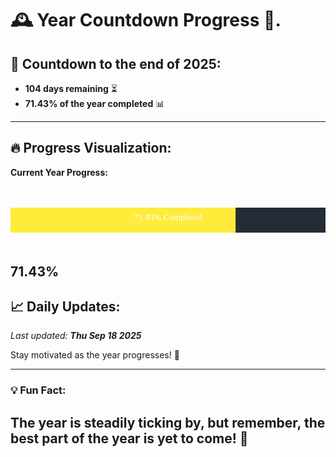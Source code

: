 
# &#x1F570; **Year Countdown Progress** &#x1F389;.

## &#x1F4C5; Countdown to the end of 2025:
- **104 days remaining** &#x23F3;
- **71.43% of the year completed** &#x1F4CA;

---

## &#x1F525; **Progress Visualization**:

**Current Year Progress:**

<br><br>
![Progress Bar](https://raw.githubusercontent.com/dayanidigv/year-countdown-progress/main/progress-bar.svg)
<br><br>

**71.43%**
---

## &#x1F4C8; **Daily Updates**:

_Last updated: **Thu Sep 18 2025**_

Stay motivated as the year progresses! &#x1F680;

--- 

### &#x1F4A1; **Fun Fact:**
The year is steadily ticking by, but remember, the best part of the year is yet to come! &#x1F31F;
---

